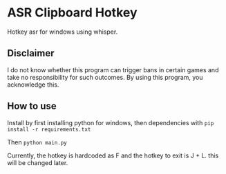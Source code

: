 # ASR Clipboard Hotkey

Hotkey asr for windows using whisper.

## Disclaimer  

I do not know whether this program can trigger bans in certain games and take no responsibility for such outcomes.
By using this program, you acknowledge this.


## How to use  

Install by first installing python for windows, then dependencies with `pip install -r requirements.txt` 

Then `python main.py`

Currently, the hotkey is hardcoded as F and the hotkey to exit is J + L. this will be changed later. 

